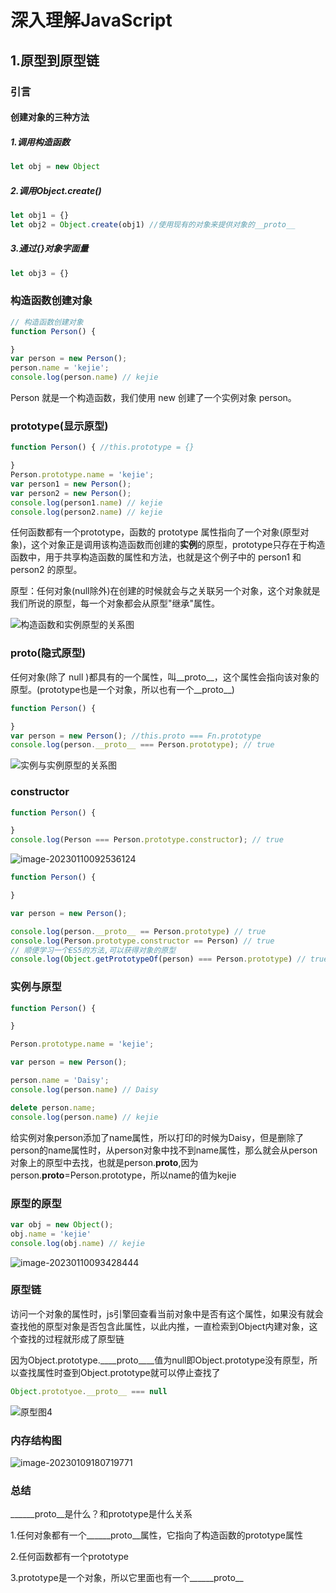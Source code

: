 # 深入理解JavaScript

## 1.原型到原型链

### 引言

#### 创建对象的三种方法

##### 1.调用构造函数

```js
let obj = new Object
```

##### 2.调用Object.create()

```js
let obj1 = {}
let obj2 = Object.create(obj1) //使用现有的对象来提供对象的__proto__
```

##### 3.通过{}对象字面量

```js
let obj3 = {}
```



### 构造函数创建对象

```js
// 构造函数创建对象
function Person() {

}
var person = new Person();
person.name = 'kejie';
console.log(person.name) // kejie
```

Person 就是一个构造函数，我们使用 new 创建了一个实例对象 person。



### prototype(显示原型)

```js
function Person() { //this.prototype = {}

}
Person.prototype.name = 'kejie';
var person1 = new Person();
var person2 = new Person();
console.log(person1.name) // kejie
console.log(person2.name) // kejie
```

任何函数都有一个prototype，函数的 prototype 属性指向了一个对象(原型对象)，这个对象正是调用该构造函数而创建的**实例**的原型，prototype只存在于构造函数中，用于共享构造函数的属性和方法，也就是这个例子中的 person1 和 person2 的原型。

原型：任何对象(null除外)在创建的时候就会与之关联另一个对象，这个对象就是我们所说的原型，每一个对象都会从原型"继承"属性。

![构造函数和实例原型的关系图](JavaScript\prototype\image\原型图1.png)

###  __proto__(隐式原型)

任何对象(除了 null )都具有的一个属性，叫__proto__，这个属性会指向该对象的原型。(prototype也是一个对象，所以也有一个__proto__)

```js
function Person() {

}
var person = new Person(); //this.proto === Fn.prototype
console.log(person.__proto__ === Person.prototype); // true
```

![实例与实例原型的关系图](JavaScript\prototype\image\原型图2.png)

### constructor

```js
function Person() {

}
console.log(Person === Person.prototype.constructor); // true
```

![image-20230110092536124](JavaScript\prototype\image\原型图3.png)

```js
function Person() {

}

var person = new Person();

console.log(person.__proto__ == Person.prototype) // true
console.log(Person.prototype.constructor == Person) // true
// 顺便学习一个ES5的方法,可以获得对象的原型
console.log(Object.getPrototypeOf(person) === Person.prototype) // true
```



### 实例与原型

```js
function Person() {

}

Person.prototype.name = 'kejie';

var person = new Person();

person.name = 'Daisy';
console.log(person.name) // Daisy

delete person.name;
console.log(person.name) // kejie
```

给实例对象person添加了name属性，所以打印的时候为Daisy，但是删除了person的name属性时，从person对象中找不到name属性，那么就会从person对象上的原型中去找，也就是person.____proto____,因为person.__proto__=Person.prototype，所以name的值为kejie



### 原型的原型

```js
var obj = new Object();
obj.name = 'kejie'
console.log(obj.name) // kejie
```

![image-20230110093428444](JavaScript\prototype\image\原型图3.png)

### 原型链

访问一个对象的属性时，js引擎回查看当前对象中是否有这个属性，如果没有就会查找他的原型对象是否包含此属性，以此内推，一直检索到Object内建对象，这个查找的过程就形成了原型链

因为Object.prototype.____proto____值为null即Object.prototype没有原型，所以查找属性时查到Object.prototype就可以停止查找了

```js
Object.prototyoe.__proto__ === null
```

![原型图4](JavaScript\prototype\image\原型图4.png)

### 内存结构图 

![image-20230109180719771](JavaScript\prototype\image\内存.png)



### 总结

______proto__是什么？和prototype是什么关系

1.任何对象都有一个______proto__属性，它指向了构造函数的prototype属性

2.任何函数都有一个prototype

3.prototype是一个对象，所以它里面也有一个______proto__
